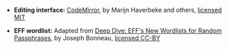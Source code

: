 *   **Editing interface:** [CodeMirror][], by Marijn Haverbeke and others,
    [licensed MIT][CodeMirror-license]

*   **EFF wordlist:** Adapted from
    [Deep Dive: EFF's New Wordlists for Random Passphrases][deepdive], by
    Joseph Bonneau, [licensed CC-BY][eff-license]

[CodeMirror]: http://codemirror.net/
[CodeMirror-license]: http://codemirror.net/LICENSE
[deepdive]: https://www.eff.org/deeplinks/2016/07/new-wordlists-random-passphrases
[eff-license]: https://www.eff.org/copyright
